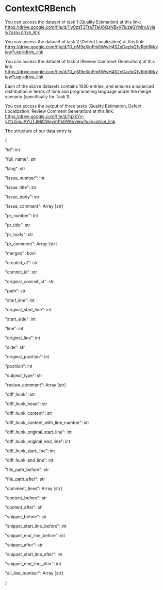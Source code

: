 # ContextCRBench

You can access the dataset of task 1 (Quality Estimation) at this link:
https://drive.google.com/file/d/1Iy0zaT3Fta7TeU6QsNBxK7iuzeGYMrvJ/view?usp=drive_link

You can access the dataset of task 2 (Defect Localization) at this link:
https://drive.google.com/file/d/10_gM9eXinPm8WwH4S2eDazlxQ1vRbh1M/view?usp=drive_link

You can access the dataset of task 3 (Review Comment Generation) at this link:
https://drive.google.com/file/d/10_gM9eXinPm8WwH4S2eDazlxQ1vRbh1M/view?usp=drive_link

Each of the above datasets contains 1080 entries, and ensures a balanced distribution in terms of time and programming language under the merge scenario (specifically for Task 1).

You can access the output of three tasks (Quality Estimation, Defect Localization, Review Comment Generation) at this link:
https://drive.google.com/file/d/1g2kYy-yYtLl5mJAYUTJMiCWqvm1fsGW6/view?usp=drive_link.

The structure of our data entry is:

{

  "id": int
  
  "full_name": str
  
  "lang": str
  
  "issue_number": int
  
  "issue_title": str
  
  "issue_body": str
  
  "issue_comment":     Array [str]
  
  "pr_number": int
  
  "pr_title": str
  
  "pr_body": str
  
  "pr_comment":     Array [str]
  
  "merged": bool
  
  "created_at": str
  
  "commit_id": str
  
  "original_commit_id": str
  
  "path": str
  
  "start_line": int
  
  "original_start_line": int
  
  "start_side": int
  
  "line": int
  
  "original_line": int
  
  "side": str
  
  "original_position": int
  
  "position": int
  
  "subject_type": str
  
  "review_comment":     Array [str]
  
  "diff_hunk": str
  
  "diff_hunk_head": str
  
  "diff_hunk_content": str
  
  "diff_hunk_content_with_line_number": str
  
  "diff_hunk_original_start_line": int
  
  "diff_hunk_original_end_line": int
  
  "diff_hunk_start_line": int
  
  "diff_hunk_end_line": int
  
  "file_path_before": str
  
  "file_path_after": str
  
  "comment_lines":     Array [str]
  
  "content_before": str
  
  "content_after": str
  
  "snippet_before": str
  
  "snippet_start_line_before": int
  
  "snippet_end_line_before": int
  
  "snippet_after": str
  
  "snippet_start_line_after": int
  
  "snippet_end_line_after": int
  
  "all_line_number":     Array [str]

}
